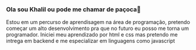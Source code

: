 ### Ola sou Khalil ou pode me chamar de paçoca👋
Estou em um percurso de aprendisagem na área de programação,
pretendo começar um alto desenvolvimento pra que no futuro eu posso me torna um programador.
Iniciei meu aprendizado por html e css mas pretendo me intrega
em backend e me especializar em linguagens como javascript
